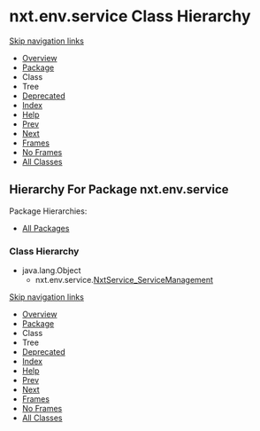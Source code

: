 # nxt.env.service Class Hierarchy

[Skip navigation links](nxt.env.service-class-hierarchy.md#skip.navbar.top)

* [Overview](../../../overview.md)
* [Package](nxt.env.service.md)
* Class
* Tree
* [Deprecated](broken-reference)
* [Index](../../../index-files/a-index.md)
* [Help](../../../how-this-api-document-is-organized.md)
* [Prev](../nxt.env-class-hierarchy.md)
* [Next](../../http/nxt.http-class-hierarchy.md)
* [Frames](https://jpr4.gojupiter.tech/doc/index.html?nxt/env/service/package-tree.html)
* [No Frames](nxt.env.service-class-hierarchy.md)
* [All Classes](../../../all-classes.md)

## Hierarchy For Package nxt.env.service

Package Hierarchies:

* [All Packages](../../../class-hierarchy.md)

### Class Hierarchy

* java.lang.Object
  * nxt.env.service.[NxtService_ServiceManagement](https://jpr4.gojupiter.tech/doc/nxt/env/service/NxtService_ServiceManagement.html)

[Skip navigation links](nxt.env.service-class-hierarchy.md#skip.navbar.bottom)

* [Overview](../../../overview.md)
* [Package](nxt.env.service.md)
* Class
* Tree
* [Deprecated](broken-reference)
* [Index](../../../index-files/a-index.md)
* [Help](../../../how-this-api-document-is-organized.md)
* [Prev](../nxt.env-class-hierarchy.md)
* [Next](../../http/nxt.http-class-hierarchy.md)
* [Frames](https://jpr4.gojupiter.tech/doc/index.html?nxt/env/service/package-tree.html)
* [No Frames](nxt.env.service-class-hierarchy.md)
* [All Classes](../../../all-classes.md)
